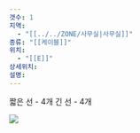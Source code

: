```yaml
---
갯수: 1
지역:
  - "[[../../ZONE/사무실|사무실]]"
종류: "[[케이블]]"
위치:
  - "[[E]]"
상세위치: 
설명:
---
```


짧은 선 - 4개
긴 선 - 4개


![](http://192.168.50.22/devices/240822_IMG_0013.jpg)
